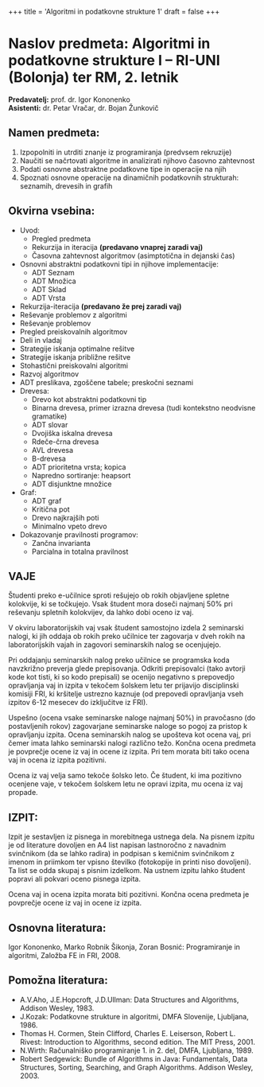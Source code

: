 +++
title = 'Algoritmi in podatkovne strukture 1'
draft = false
+++

# Naslov predmeta: Algoritmi in podatkovne strukture I – RI-UNI (Bolonja) ter RM, 2. letnik

**Predavatelj:** prof. dr. Igor Kononenko  
**Asistenti:** dr. Petar Vračar, dr. Bojan Žunkovič

## Namen predmeta:

1. Izpopolniti in utrditi znanje iz programiranja (predvsem rekruzije)
2. Naučiti se načrtovati algoritme in analizirati njihovo časovno zahtevnost
3. Podati osnovne abstraktne podatkovne tipe in operacije na njih
4. Spoznati osnovne operacije na dinamičnih podatkovnih strukturah: seznamih, drevesih in grafih

## Okvirna vsebina:

- Uvod:
  - Pregled predmeta
  - Rekurzija in iteracija **(predavano vnaprej zaradi vaj)**
  - Časovna zahtevnost algoritmov (asimptotična in dejanski čas)
- Osnovni abstraktni podatkovni tipi in njihove implementacije:
  - ADT Seznam
  - ADT Množica
  - ADT Sklad
  - ADT Vrsta
- Rekurzija-iteracija **(predavano že prej zaradi vaj)**
- Reševanje problemov z algoritmi
- Reševanje problemov
- Pregled preiskovalnih algoritmov
- Deli in vladaj
- Strategije iskanja optimalne rešitve
- Strategije iskanja približne rešitve
- Stohastični preiskovalni algoritmi
- Razvoj algoritmov
- ADT preslikava, zgoščene tabele; preskočni seznami
- Drevesa:
  - Drevo kot abstraktni podatkovni tip
  - Binarna drevesa, primer izrazna drevesa (tudi kontekstno neodvisne gramatike)
  - ADT slovar
  - Dvojiška iskalna drevesa
  - Rdeče-črna drevesa
  - AVL drevesa
  - B-drevesa
  - ADT prioritetna vrsta; kopica
  - Napredno sortiranje: heapsort
  - ADT disjunktne množice
- Graf:
  - ADT graf
  - Kritična pot
  - Drevo najkrajših poti
  - Minimalno vpeto drevo
- Dokazovanje pravilnosti programov:
  - Zančna invarianta
  - Parcialna in totalna pravilnost

## VAJE

Študenti preko e-učilnice sproti rešujejo ob rokih objavljene spletne kolokvije, ki se točkujejo. Vsak študent mora doseči najmanj 50% pri reševanju spletnih kolokvijev, da lahko dobi oceno iz vaj.

V okviru laboratorijskih vaj vsak študent samostojno izdela 2 seminarski nalogi, ki jih oddaja ob rokih preko učilnice ter zagovarja v dveh rokih na laboratorijskih vajah in zagovori seminarskih nalog se ocenjujejo.

Pri oddajanju seminarskih nalog preko učilnice se programska koda navzkrižno preverja glede prepisovanja. Odkriti prepisovalci (tako avtorji kode kot tisti, ki so kodo prepisali) se ocenijo negativno s prepovedjo opravljanja vaj in izpita v tekočem šolskem letu ter prijavijo disciplinski komisiji FRI, ki kršitelje ustrezno kaznuje (od prepovedi opravljanja vseh izpitov 6-12 mesecev do izključitve iz FRI).

Uspešno (ocena vsake seminarske naloge najmanj 50%) in pravočasno (do postavljenih rokov) zagovarjane seminarske naloge so pogoj za pristop k opravljanju izpita. Ocena seminarskih nalog se upošteva kot ocena vaj, pri čemer imata lahko seminarski nalogi različno težo. Končna ocena predmeta je povprečje ocene iz vaj in ocene iz izpita. Pri tem morata biti tako ocena vaj in ocena iz izpita pozitivni.

Ocena iz vaj velja samo tekoče šolsko leto. Če študent, ki ima pozitivno ocenjene vaje, v tekočem šolskem letu ne opravi izpita, mu ocena iz vaj propade.

## IZPIT:

Izpit je sestavljen iz pisnega in morebitnega ustnega dela. Na pisnem izpitu je od literature dovoljen en A4 list napisan lastnoročno z navadnim svinčnikom (da se lahko radira) in podpisan s kemičnim svinčnikom z imenom in priimkom ter vpisno številko (fotokopije in printi niso dovoljeni). Ta list se odda skupaj s pisnim izdelkom. Na ustnem izpitu lahko študent popravi ali pokvari oceno pisnega izpita.

Ocena vaj in ocena izpita morata biti pozitivni. Končna ocena predmeta je povprečje ocene iz vaj in ocene iz izpita.

## Osnovna literatura:

Igor Kononenko, Marko Robnik Šikonja, Zoran Bosnić: Programiranje in algoritmi, Založba FE in FRI, 2008.

## Pomožna literatura:

- A.V.Aho, J.E.Hopcroft, J.D.Ullman: Data Structures and Algorithms, Addison Wesley, 1983.
- J.Kozak: Podatkovne strukture in algoritmi, DMFA Slovenije, Ljubljana, 1986.
- Thomas H. Cormen, Stein Clifford, Charles E. Leiserson, Robert L. Rivest: Introduction to Algorithms, second edition. The MIT Press, 2001.
- N.Wirth: Računalniško programiranje 1. in 2. del, DMFA, Ljubljana, 1989.
- Robert Sedgewick: Bundle of Algorithms in Java: Fundamentals, Data Structures, Sorting, Searching, and Graph Algorithms. Addison Wesley, 2003.
